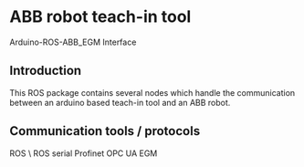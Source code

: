 # ABB robot teach-in tool
Arduino-ROS-ABB_EGM Interface

## Introduction
This ROS package contains several nodes which handle the communication between an arduino based teach-in tool and an ABB robot.

## Communication tools / protocols
ROS \\
ROS serial
Profinet
OPC UA
EGM
